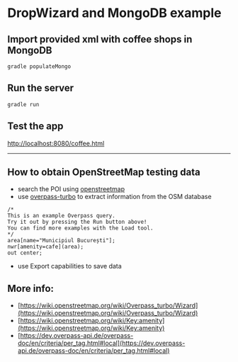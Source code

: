 DropWizard and MongoDB example
==============================

Import provided xml with coffee shops in MongoDB
------------------------------------------------
`gradle populateMongo`

Run the server
--------------
`gradle run`

Test the app
------------
[http://localhost:8080/coffee.html](http://localhost:8080/coffee.html)


----------------------------

How to obtain OpenStreetMap testing data
----------------------------------------

- search the POI using [openstreetmap](https://www.openstreetmap.org)
- use [overpass-turbo](https://overpass-turbo.eu/) to extract information from the OSM database

```
/*
This is an example Overpass query.
Try it out by pressing the Run button above!
You can find more examples with the Load tool.
*/
area[name="Municipiul București"];
nwr[amenity=cafe](area);
out center;
```
- use Export capabilities to save data


More info:
----------

- [https://wiki.openstreetmap.org/wiki/Overpass_turbo/Wizard](https://wiki.openstreetmap.org/wiki/Overpass_turbo/Wizard)
- [https://wiki.openstreetmap.org/wiki/Key:amenity](https://wiki.openstreetmap.org/wiki/Key:amenity)
- [https://dev.overpass-api.de/overpass-doc/en/criteria/per_tag.html#local](https://dev.overpass-api.de/overpass-doc/en/criteria/per_tag.html#local)